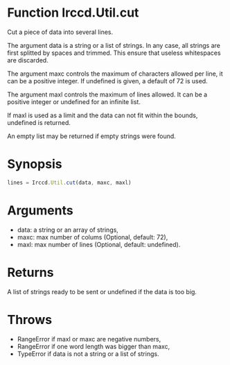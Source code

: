 # Function Irccd.Util.cut

Cut a piece of data into several lines.

The argument data is a string or a list of strings. In any case, all strings
are first splitted by spaces and trimmed. This ensure that useless
whitespaces are discarded.

The argument maxc controls the maximum of characters allowed per line, it can
be a positive integer. If undefined is given, a default of 72 is used.

The argument maxl controls the maximum of lines allowed. It can be a positive
integer or undefined for an infinite list.

If maxl is used as a limit and the data can not fit within the bounds,
undefined is returned.

An empty list may be returned if empty strings were found.

# Synopsis

```javascript
lines = Irccd.Util.cut(data, maxc, maxl)
```

# Arguments

- data: a string or an array of strings,
- maxc: max number of colums (Optional, default: 72),
- maxl: max number of lines (Optional, default: undefined).

# Returns

A list of strings ready to be sent or undefined if the data is too big.

# Throws

- RangeError if maxl or maxc are negative numbers,
- RangeError if one word length was bigger than maxc,
- TypeError if data is not a string or a list of strings.

